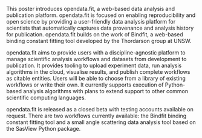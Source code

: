 This poster introduces opendata.fit, a web-based data analysis and
publication platform. opendata.fit is focused on enabling reproducibility
and open science by providing a user-friendly data analysis platform for
scientists that automatically captures data provenance and analysis history
for publication. opendata.fit builds on the work of Bindfit, a web-based
binding constant fitting tool developed by the Thordarson group at UNSW.

opendata.fit aims to provide users with a discipline-agnostic platform to
manage scientific analysis workflows and datasets from development to
publication. It provides tooling to upload experiment data, run analysis
algorithms in the cloud, visualise results, and publish complete workflows
as citable entities. Users will be able to choose from a library of
existing workflows or write their own. It currently supports execution of
Python-based analysis algorithms with plans to extend support to other
common scientific computing languages.

opendata.fit is released as a closed beta with testing accounts available
on request. There are two workflows currently available: the Bindfit
binding constant fitting tool and a small angle scattering data analysis
tool based on the SasView Python package.

